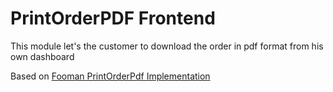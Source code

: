 # PrintOrderPDF Frontend

This module let's the customer to download the order in pdf format from his own dashboard

Based on [Fooman PrintOrderPdf Implementation](https://github.com/fooman/printorderpdf-m2)
